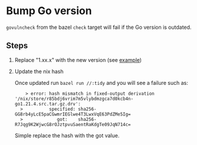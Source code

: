 # Bump Go version
`govulncheck` from the bazel `check` target will fail if the Go version is outdated.

## Steps

1. Replace "1.xx.x" with the new version (see [example](https://github.com/edgelesssys/constellation/commit/9e1a0c06bfda0171958f0776633a9a53f521144d))
2. Update the nix hash

    Once updated run `bazel run //:tidy` and you will see a failure such as:

    ```
        > error: hash mismatch in fixed-output derivation '/nix/store/r85bdj6vrim7m5vlybdmzgca7d0kcb4n-go1.21.4.src.tar.gz.drv':
      >          specified: sha256-GG8rb4yLcE5paCGwmrIEGlwe4T3LwxVqE63PdZMe5Ig=
      >             got:    sha256-R7Jqg9K2WjwcG8rOJztpvuSaentRaKdgTe09JqN714c=
    ```
    Simple replace the hash with the got value.
